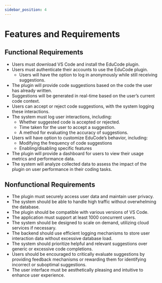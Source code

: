 ```yaml
---
sidebar_position: 4
---
```


# Features and Requirements

## Functional Requirements 
- Users must download VS Code and install the EduCode plugin.
- Users must authenticate their accounts to use the EduCode plugin.
    - Users will have the option to log in anonymously while still receiving suggestions.
- The plugin will provide code suggestions based on the code the user has already written.
- Suggestions will be generated in real-time based on the user’s current code context.
- Users can accept or reject code suggestions, with the system logging these interactions.
- The system must log user interactions, including:
    - Whether suggested code is accepted or rejected.
    - Time taken for the user to accept a suggestion.
    - A method for evaluating the accuracy of suggestions.
- Users will have option to customize EduCode’s behavior, including:
    - Modifying the frequency of code suggestions
    - Enabling/disabling specific features
- The plugin will provide a dashboard for users to view their usage metrics and performance data.
- The system will analyze collected data to assess the impact of the plugin on user performance in their coding tasks.

## Nonfunctional Requirements
- The plugin must securely access user data and maintain user privacy.
- The system should be able to handle high traffic without overwhelming the database.
- The plugin should be compatible with various versions of VS Code.
- The application must support at least 1000 concurrent users.
- The system should be designed to scale on demand, utilizing cloud services if necessary.
- The backend should use efficient logging mechanisms to store user interaction data without excessive database load.
- The system should prioritize helpful and relevant suggestions over generic or excessive code completions.
- Users should be encouraged to critically evaluate suggestions by providing feedback mechanisms or rewarding them for identifying incorrect or suboptimal suggestions.
- The user interface must be aesthetically pleasing and intuitive to enhance user experience.

